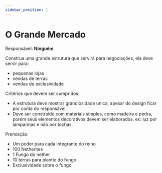 ```yaml
---
sidebar_position: 1
---
```


# O Grande Mercado

Responsável: **Ninguém**

Construa uma grande estrutura que servirá para negociações, ela deve servir para:

- pequenas lojas
- vendas de terras
- vendas de exclusividade

Critérios que devem ser cumpridos:

- A estrutura deve mostrar grandiosidade unica, apesar do design ficar por conta do responsável.
- Deve ser construido com materiais simples, como madeira e pedra, porém seus elementos decorativos
  devem ser elaborados. ex: luz por lamparinas e não por tochas.

Premiação:

- Um poder para cada integrante do reino
- 100 Netherites
- 1 Fungo do nether
- 10 terras para plantio do fungo
- Exclusividade sobre o fungo
